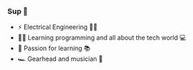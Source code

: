 ### Sup 🤘

- ⚡ Electrical Engineering 👨‍🎓
- 👨‍💻 Learning programming and all about the tech world 💻
- 🧠 Passion for learning 📚
- 🏎️ Gearhead and musician 🎸

<!---
sogbog/sogbog is a ✨ special ✨ repository because its `README.md` (this file) appears on your GitHub profile.
You can click the Preview link to take a look at your changes.
--->

